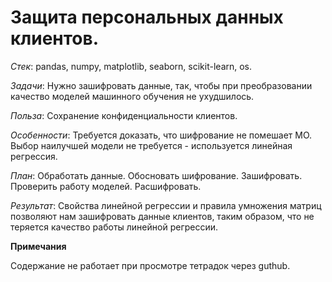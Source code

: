 # Защита персональных данных клиентов. 

*Cтек*: pandas, numpy, matplotlib, seaborn, scikit-learn, os.

*Задачи*: Нужно зашифровать данные, так, чтобы при преобразовании качество моделей машинного обучения не ухудшилось.

*Польза*: Сохранение конфиденциальности клиентов.

*Особенности*: Требуется доказать, что шифрование не помешает МО. Выбор наилучшей модели не требуется - используется линейная регрессия.

*План*: Обработать данные. Обосновать шифрование. Зашифровать. Проверить работу моделей. Расшифровать.

*Результат*: Свойства линейной регрессии и правила умножения матриц позволяют нам зашифровать данные клиентов, таким образом, что не теряется качество работы линейной регрессии.

**Примечания**

Содержание не работает при просмотре тетрадок через guthub.